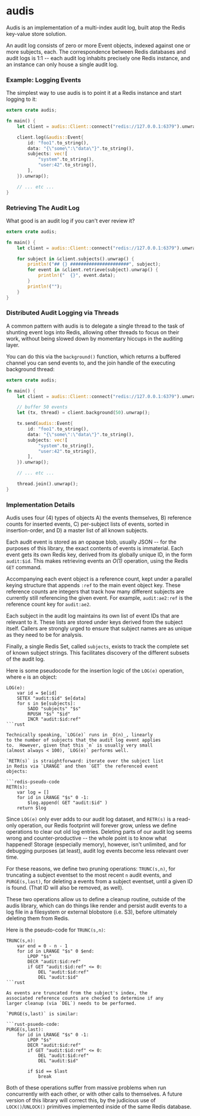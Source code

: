 # audis

Audis is an implementation of a multi-index audit log,
built atop the Redis key-value store solution.

An audit log consists of zero or more Event objects,
indexed against one or more subjects, each.
The correspondence between Redis databases and audit
logs is 1:1 -- each audit log inhabits precisely one
Redis instance, and an instance can only house a single
audit log.

### Example: Logging Events

The simplest way to use audis is to point it at a Redis
instance and start logging to it:

```rust
extern crate audis;

fn main() {
    let client = audis::Client::connect("redis://127.0.0.1:6379").unwrap();

    client.log(&audis::Event{
        id: "foo1".to_string(),
        data: "{\"some\":\"data\"}".to_string(),
        subjects: vec![
            "system".to_string(),
            "user:42".to_string(),
        ],
    }).unwrap();

    // ... etc ...
}
```

### Retrieving The Audit Log

What good is an audit log if you can't ever review it?

```rust
extern crate audis;

fn main() {
    let client = audis::Client::connect("redis://127.0.0.1:6379").unwrap();

    for subject in &client.subjects().unwrap() {
        println!("## {} ######################", subject);
        for event in &client.retrieve(subject).unwrap() {
            println!("  {}", event.data);
        }
        println!("");
    }
}
```

### Distributed Audit Logging via Threads

A common pattern with audis is to delegate a single thread
to the task of shunting event logs into Redis, allowing other
threads to focus on their work, without being slowed down by
momentary hiccups in the auditing layer.

You can do this via the `background()` function, which returns
a buffered channel you can send events to, and the join handle
of the executing background thread:

```rust
extern crate audis;

fn main() {
    let client = audis::Client::connect("redis://127.0.0.1:6379").unwrap();

    // buffer 50 events
    let (tx, thread) = client.background(50).unwrap();

    tx.send(audis::Event{
        id: "foo1".to_string(),
        data: "{\"some\":\"data\"}".to_string(),
        subjects: vec![
            "system".to_string(),
            "user:42".to_string(),
        ],
    }).unwrap();

    // ... etc ...

    thread.join().unwrap();
}
```

### Implementation Details

Audis uses four (4) types of objects A) the events
themselves, B) reference counts for inserted events,
C) per-subject lists of events, sorted in insertion-order,
and D) a master list of all known subjects.

Each audit event is stored as an opaque blob, usually
JSON -- for the purposes of this library, the exact contents
of events is immaterial.  Each event gets its own Redis key,
derived from its globally unique ID, in the form `audit:$id`.
This makes retrieving events an _O(1)_ operation, using the
Redis `GET` command.

Accompanying each event object is a reference count, kept
under a parallel keying structure that appends `:ref` to the
main event object key.  These reference counts are integers
that track how many different subjects are currently still
referencing the given event.  For example, `audit:ae2:ref`
is the reference count key for `audit:ae2`.

Each subject in the audit log maintains its own list of
event IDs that are relevant to it.  These lists are stored
under keys derived from the subject itself.  Callers are
strongly urged to ensure that subject names are as unique
as they need to be for analysis.

Finally, a single Redis Set, called `subjects`, exists to
track the complete set of known subject strings.  This
facilitates discovery of the different subsets of the audit
log.

Here is some pseudocode for the insertion logic of the
`LOG(e)` operation, where `e` is an object:

```redis-pseudo-code
LOG(e):
    var id = $e[id]
    SETEX "audit:$id" $e[data]
    for s in $e[subjects]:
        SADD "subjects" "$s"
        RPUSH "$s" "$id"
        INCR "audit:$id:ref"
```rust

Technically speaking, `LOG(e)` runs in _O(n)_, linearly
to the number of subjects that the audit log event applies
to.  However, given that this `n` is usually very small
(almost always < 100), `LOG(e)` performs well.

`RETR(s)` is straightforward: iterate over the subject list
in Redis via `LRANGE` and then `GET` the referenced event
objects:

```redis-pseudo-code
RETR(s):
    var log = []
    for id in LRANGE "$s" 0 -1:
        $log.append( GET "audit:$id" )
    return $log
```

Since `LOG(e)` only ever adds to our audit log dataset,
and `RETR(s)` is a read-only operation, our Redis footprint
will forever grow, unless we define operations to clear out
old log entries.  Deleting parts of our audit log seems
wrong and counter-productive -- the whole point is to know
what happened!  Storage (especially memory), however, isn't
unlimited, and for debugging purposes (at least), audit log
events become less relevant over time.

For these reasons, we define two pruning operations:
`TRUNC(s,n)`, for truncating a subject eventset to the most
recent `n` audit events, and `PURGE(s,last)`, for deleting
a events from a subject eventset, until a given ID is found.
(That ID will also be removed, as well).

These two operations allow us to define a cleanup routine,
outside of the audis library, which can do things like
render and persist audit events to a log file in a filesystem
or external blobstore (i.e. S3), before ultimately deleting
them from Redis.

Here is the pseudo-code for `TRUNC(s,n)`:

```redis-pseudo-code
TRUNC(s,n):
    var end = 0 - n - 1
    for id in LRANGE "$s" 0 $end:
        LPOP "$s"
        DECR "audit:$id:ref"
        if GET "audit:$id:ref" <= 0:
            DEL "audit:$id:ref"
            DEL "audit:$id"
```rust

As events are truncated from the subject's index, the
associated reference counts are checked to determine if any
larger cleanup (via `DEL`) needs to be performed.

`PURGE(s,last)` is similar:

```rust-psuedo-code:
PURGE(s,last):
    for id in LRANGE "$s" 0 -1:
        LPOP "$s"
        DECR "audit:$id:ref"
        if GET "audit:$id:ref" <= 0:
            DEL "audit:$id:ref"
            DEL "audit:$id"

        if $id == $last
            break
```

Both of these operations suffer from massive problems
when run concurrently with each other, or with other
calls to themselves.  A future version of this library
will correct this, by the judicious use of `LOCK()`/`UNLOCK()`
primitives implemented inside of the same Redis database.

